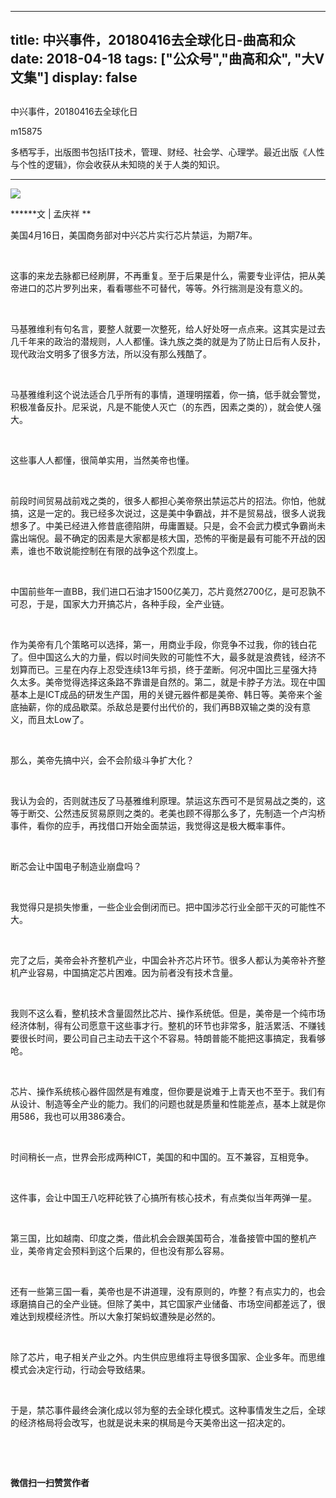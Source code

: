 
---
title:   中兴事件，20180416去全球化日-曲高和众
date: 2018-04-18
tags: ["公众号","曲高和众", "大V文集"]
display: false
---


## 



中兴事件，20180416去全球化日




m15875




多栖写手，出版图书包括IT技术，管理、财经、社会学、心理学。最近出版《人性与个性的逻辑》，你会收获从未知晓的关于人类的知识。


****

<img class="" data-ratio="0.5022522522522522" data-s="300,640" src="https://mmbiz.qpic.cn/mmbiz_jpg/fxGMiaL5Zj1j1yWM4Jn7uMibWH5tAxQg3Klb5LX33kc9nRic1XKNYO8L4Ieia17bQFHErMZIzTpGhhqZJsCD7qMmNg/640?wx_fmt=jpeg" data-type="jpeg" data-w="444" style=""/>

******文 | 孟庆祥 **



美国4月16日，美国商务部对中兴芯片实行芯片禁运，为期7年。

&nbsp;

这事的来龙去脉都已经刷屏，不再重复。至于后果是什么，需要专业评估，把从美帝进口的芯片罗列出来，看看哪些不可替代，等等。外行揣测是没有意义的。

&nbsp;

马基雅维利有句名言，要整人就要一次整死，给人好处呀一点点来。这其实是过去几千年来的政治的潜规则，人人都懂。诛九族之类的就是为了防止日后有人反扑，现代政治文明多了很多方法，所以没有那么残酷了。

&nbsp;

马基雅维利这个说法适合几乎所有的事情，道理明摆着，你一搞，低手就会警觉，积极准备反扑。尼采说，凡是不能使人灭亡（的东西，因素之类的），就会使人强大。

&nbsp;

这些事人人都懂，很简单实用，当然美帝也懂。

&nbsp;

前段时间贸易战前戏之类的，很多人都担心美帝祭出禁运芯片的招法。你怕，他就搞，这是一定的。我已经多次说过，这是美中争霸战，并不是贸易战，很多人说我想多了。中美已经进入修昔底德陷阱，毋庸置疑。只是，会不会武力模式争霸尚未露出端倪。最不确定的因素是大家都是核大国，恐怖的平衡是最有可能不开战的因素，谁也不敢说能控制在有限的战争这个烈度上。

&nbsp;

中国前些年一直BB，我们进口石油才1500亿美刀，芯片竟然2700亿，是可忍孰不可忍，于是，国家大力开搞芯片，各种手段，全产业链。

&nbsp;

作为美帝有几个策略可以选择，第一，用商业手段，你竞争不过我，你的钱白花了。但中国这么大的力量，假以时间失败的可能性不大，最多就是浪费钱，经济不划算而已。三星在内存上忍受连续13年亏损，终于垄断。何况中国比三星强大持久太多。美帝觉得选择这条路不靠谱是自然的。第二，就是卡脖子方法。现在中国基本上是ICT成品的研发生产国，用的关键元器件都是美帝、韩日等。美帝来个釜底抽薪，你的成品歇菜。杀敌总是要付出代价的，我们再BB双输之类的没有意义，而且太Low了。

&nbsp;

那么，美帝先搞中兴，会不会阶级斗争扩大化？

&nbsp;

我认为会的，否则就违反了马基雅维利原理。禁运这东西可不是贸易战之类的，这等于断交、公然违反贸易原则之类的。老美也顾不得那么多了，先制造一个卢沟桥事件，看你的应手，再找借口开始全面禁运，我觉得这是极大概率事件。

&nbsp;

断芯会让中国电子制造业崩盘吗？

&nbsp;

我觉得只是损失惨重，一些企业会倒闭而已。把中国涉芯行业全部干灭的可能性不大。

&nbsp;

完了之后，美帝会补齐整机产业，中国会补齐芯片环节。很多人都认为美帝补齐整机产业容易，中国搞定芯片困难。因为前者没有技术含量。

&nbsp;

我则不这么看，整机技术含量固然比芯片、操作系统低。但是，美帝是一个纯市场经济体制，得有公司愿意干这些事才行。整机的环节也非常多，脏活累活、不赚钱要很长时间，要公司自己主动去干这个不容易。特朗普能不能把这事搞定，我看够呛。

&nbsp;

芯片、操作系统核心器件固然是有难度，但你要是说难于上青天也不至于。我们有从设计、制造等全产业的能力。我们的问题也就是质量和性能差点，基本上就是你用586，我也可以用386凑合。

&nbsp;

时间稍长一点，世界会形成两种ICT，美国的和中国的。互不兼容，互相竞争。

&nbsp;

这件事，会让中国王八吃秤砣铁了心搞所有核心技术，有点类似当年两弹一星。

&nbsp;

第三国，比如越南、印度之类，借此机会会跟美国苟合，准备接管中国的整机产业，美帝肯定会预料到这个后果的，但也没有那么容易。

&nbsp;

还有一些第三国一看，美帝也是不讲道理，没有原则的，咋整？有点实力的，也会琢磨搞自己的全产业链。但除了美中，其它国家产业储备、市场空间都差远了，很难达到规模经济性。所以大象打架蚂蚁遭殃是必然的。

&nbsp;

除了芯片，电子相关产业之外。内生供应思维将主导很多国家、企业多年。而思维模式会决定行动，行动会导致结果。

&nbsp;

于是，禁芯事件最终会演化成以邻为壑的去全球化模式。这种事情发生之后，全球的经济格局将会改写，也就是说未来的棋局是今天美帝出这一招决定的。

&nbsp;

&nbsp;




**微信扫一扫赞赏作者**















